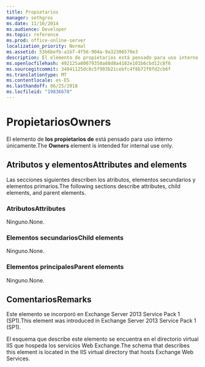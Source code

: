 ```yaml
---
title: Propietarios
manager: sethgros
ms.date: 11/16/2014
ms.audience: Developer
ms.topic: reference
ms.prod: office-online-server
localization_priority: Normal
ms.assetid: 53b6befb-a1b7-4f56-904a-9a32306570e3
description: El elemento de propietarios está pensado para uso interno únicamente.
ms.openlocfilehash: 492125a80079350a88d8a4182e101b6cbd12c8f6
ms.sourcegitcommit: 34041125dc8c5f993b21cebfc4f8b72f0fd2cb6f
ms.translationtype: MT
ms.contentlocale: es-ES
ms.lasthandoff: 06/25/2018
ms.locfileid: "19836678"
---
```

# <a name="owners"></a><span data-ttu-id="3a6bf-103">Propietarios</span><span class="sxs-lookup"><span data-stu-id="3a6bf-103">Owners</span></span>

<span data-ttu-id="3a6bf-104">El elemento de **los propietarios de** está pensado para uso interno únicamente.</span><span class="sxs-lookup"><span data-stu-id="3a6bf-104">The **Owners** element is intended for internal use only.</span></span> 

## <a name="attributes-and-elements"></a><span data-ttu-id="3a6bf-105">Atributos y elementos</span><span class="sxs-lookup"><span data-stu-id="3a6bf-105">Attributes and elements</span></span>

<span data-ttu-id="3a6bf-106">Las secciones siguientes describen los atributos, elementos secundarios y elementos primarios.</span><span class="sxs-lookup"><span data-stu-id="3a6bf-106">The following sections describe attributes, child elements, and parent elements.</span></span>
  
### <a name="attributes"></a><span data-ttu-id="3a6bf-107">Atributos</span><span class="sxs-lookup"><span data-stu-id="3a6bf-107">Attributes</span></span>

<span data-ttu-id="3a6bf-108">Ninguno.</span><span class="sxs-lookup"><span data-stu-id="3a6bf-108">None.</span></span>
  
### <a name="child-elements"></a><span data-ttu-id="3a6bf-109">Elementos secundarios</span><span class="sxs-lookup"><span data-stu-id="3a6bf-109">Child elements</span></span>

<span data-ttu-id="3a6bf-110">Ninguno.</span><span class="sxs-lookup"><span data-stu-id="3a6bf-110">None.</span></span>
  
### <a name="parent-elements"></a><span data-ttu-id="3a6bf-111">Elementos principales</span><span class="sxs-lookup"><span data-stu-id="3a6bf-111">Parent elements</span></span>

<span data-ttu-id="3a6bf-112">Ninguno.</span><span class="sxs-lookup"><span data-stu-id="3a6bf-112">None.</span></span>
  
## <a name="remarks"></a><span data-ttu-id="3a6bf-113">Comentarios</span><span class="sxs-lookup"><span data-stu-id="3a6bf-113">Remarks</span></span>

<span data-ttu-id="3a6bf-114">Este elemento se incorporó en Exchange Server 2013 Service Pack 1 (SP1).</span><span class="sxs-lookup"><span data-stu-id="3a6bf-114">This element was introduced in Exchange Server 2013 Service Pack 1 (SP1).</span></span>
  
<span data-ttu-id="3a6bf-115">El esquema que describe este elemento se encuentra en el directorio virtual IIS que hospeda los servicios Web Exchange.</span><span class="sxs-lookup"><span data-stu-id="3a6bf-115">The schema that describes this element is located in the IIS virtual directory that hosts Exchange Web Services.</span></span>
  

